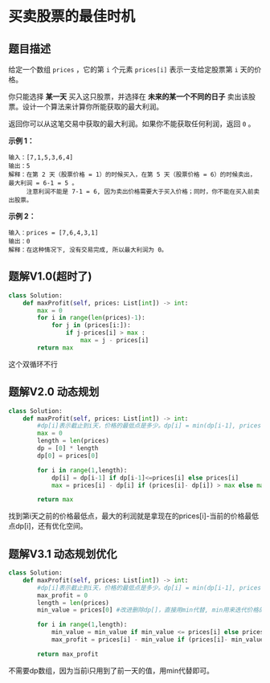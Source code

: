 # 买卖股票的最佳时机

## 题目描述

给定一个数组 `prices` ，它的第 `i` 个元素 `prices[i]` 表示一支给定股票第 `i` 天的价格。

你只能选择 **某一天** 买入这只股票，并选择在 **未来的某一个不同的日子** 卖出该股票。设计一个算法来计算你所能获取的最大利润。

返回你可以从这笔交易中获取的最大利润。如果你不能获取任何利润，返回 `0` 。

 

**示例 1：**

```
输入：[7,1,5,3,6,4]
输出：5
解释：在第 2 天（股票价格 = 1）的时候买入，在第 5 天（股票价格 = 6）的时候卖出，最大利润 = 6-1 = 5 。
     注意利润不能是 7-1 = 6, 因为卖出价格需要大于买入价格；同时，你不能在买入前卖出股票。
```

**示例 2：**

```
输入：prices = [7,6,4,3,1]
输出：0
解释：在这种情况下, 没有交易完成, 所以最大利润为 0。
```



## 题解V1.0(超时了)

```python
class Solution:
    def maxProfit(self, prices: List[int]) -> int:
        max = 0
        for i in range(len(prices)-1):
            for j in (prices[i:]):
                if j-prices[i] > max :
                    max = j - prices[i]              
        return max
```

这个双循环不行



## 题解V2.0 动态规划

```python
class Solution:
    def maxProfit(self, prices: List[int]) -> int:
        #dp[i]表示截止到i天，价格的最低点是多少。dp[i] = min(dp[i-1], prices[i])
        max = 0
        length = len(prices)
        dp = [0] * length
        dp[0] = prices[0]

        for i in range(1,length):
            dp[i] = dp[i-1] if dp[i-1]<=prices[i] else prices[i]
            max = prices[i] - dp[i] if (prices[i]- dp[i]) > max else max

        return max
```

找到第i天之前的价格最低点，最大的利润就是拿现在的prices[i]-当前的价格最低点dp[i]，还有优化空间。



## 题解V3.1 动态规划优化

```python
class Solution:
    def maxProfit(self, prices: List[int]) -> int:
        #dp[i]表示截止到i天，价格的最低点是多少。dp[i] = min(dp[i-1], prices[i])
        max_profit = 0
        length = len(prices)
        min_value = prices[0] #改进删除dp[]，直接用min代替, min用来迭代价格的最低点

        for i in range(1,length):
            min_value = min_value if min_value <= prices[i] else prices[i]
            max_profit = prices[i] - min_value if (prices[i]- min_value) > max_profit else max_profit

        return max_profit
```

不需要dp数组，因为当前i只用到了前一天的值，用min代替即可。